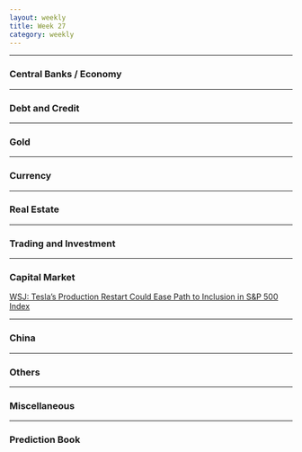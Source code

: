 ```yaml
---
layout: weekly
title: Week 27
category: weekly
---
```


---
### Central Banks / Economy

---
### Debt and Credit

---
### Gold

---
### Currency

---
### Real Estate

---
### Trading and Investment

---
### Capital Market

[WSJ: Tesla’s Production Restart Could Ease Path to Inclusion in S&P 500 Index](
https://www.wsj.com/articles/teslas-production-restart-could-ease-path-to-inclusion-in-s-p-500-index-11589794202)

---
### China

---
### Others

---
### Miscellaneous

---
### Prediction Book
